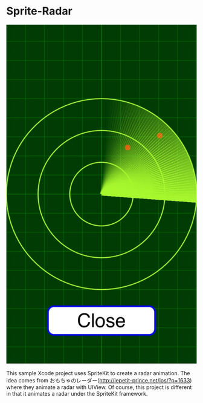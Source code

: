 # Sprite-Radar
![](screenshots/spriteradar.jpg)

This sample Xcode project uses SpriteKit to create a radar animation.  The idea comes from おもちゃのレーダー(http://lepetit-prince.net/ios/?p=1633) where they animate a radar with UIView.  Of course, this project is different in that it animates a radar under the SpriteKit framework.
